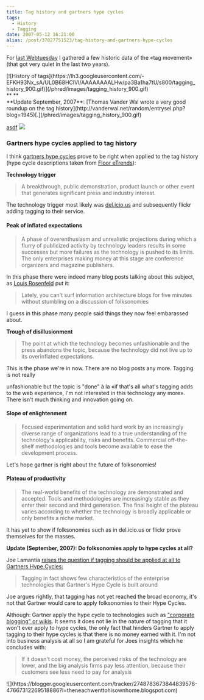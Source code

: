 ```yaml
---
title: Tag history and gartners hype cycles
tags:
  - History
  - Tagging
date: 2007-05-12 16:21:00
alias: /post/37027751523/tag-history-and-gartners-hype-cycles
---
```


For [last Webtuesday](http://www.webtuesday.ch/meetings/20070508) I gathered a few historic data of the «tag movement» (that got very quiet in the last two years).

<div class="caption">[![History of tags](https://lh3.googleusercontent.com/-EFKH93Nx_sA/UL0B68HClVI/AAAAAAAALHw/pa3Ba1ha7tU/s800/tagging_history_900.gif)](/phred/images/tagging_history_900.gif)</div>
<div class="caption">**
**</div>
<div class="caption">**Update September, 2007**<span>: </span>[Thomas Vander Wal wrote a very good roundup on the tag history](http://vanderwal.net/random/entrysel.php?blog=1945)[<span>.</span>](/phred/images/tagging_history_900.gif)</div>

<a href="/asdf">asdf</a>
<img src="boa" />

### <!-- more -->Gartners hype cycles applied to tag history

<span>I think </span>[gartners hype cycles](http://en.wikipedia.org/wiki/Hype_cycle)<span> prove to be right when applied to the tag history (hype cycle descriptions taken from </span>[Floor eTrends](http://www.floor.nl/ebiz/gartnershypecycle.htm)<span>):</span>

**<span>Technology trigger</span>**

> <span>A breakthrough, public demonstration, product launch or other event that generates significant </span><span>press and industry interest.</span>

The technology trigger most likely was [del.icio.us](http://del.icio.us) and subsequently flickr adding tagging to their service.

#### Peak of inflated expectations

> <span>A phase of overenthusiasm and unrealistic projections during which a flurry of publicized </span><span>activity by technology leaders results in some successes but more failures as the technology is </span><span>pushed to its limits. The only enterprises making money at this stage are conference organizers </span><span>and magazine publishers.</span>

In this phase there were indeed many blog posts talking about this subject, as [Louis Rosenfeld](http://louisrosenfeld.com/home/bloug_archive/000330.html)
put it:

> <span>Lately, you can't surf information architecture blogs for five minutes without stumbling on a </span><span>discussion of folksonomies</span>

<span>I guess in this phase many people said things they now feel embarassed about.</span>

**<span>Trough of disillusionment</span>**

> <span>The point at which the technology becomes unfashionable and the press abandons the </span><span>topic, because the technology did not live up to its overinflated expectations.</span>

<span>This is the phase we're in now. There are no blog posts any more. Tagging is not really</span>

unfashionable but the topic is "done" à la «if that's all what's tagging adds to the web experience, I'm not interested in this technology any more». There isn't much thinking and innovation going on.

#### Slope of enlightenment

> <span>Focused experimentation and solid hard work by an increasingly diverse range of organizations </span><span>lead to a true understanding of the technology's applicability, risks and benefits. Commercial </span><span>off-the-shelf methodologies and tools become available to ease the development process.</span>

<span>Let's hope gartner is right about the future of folksonomies!</span>

#### Plateau of productivity

> <span>The real-world benefits of the technology are demonstrated and accepted. Tools and </span><span>methodologies are increasingly stable as they enter their second and third generation. The final </span><span>height of the plateau varies according to whether the technology is broadly applicable or only </span><span>benefits a niche market.</span>

It has yet to show if folksonomies such as in del.icio.us or flickr prove themselves for the masses.

**<span>Update (September, 2007): Do folksonomies apply to hype cycles at all?</span>**

Joe Lamantia [raises the question if tagging should be applied at all to Gartners Hype Cycles:](http://tagsonomy.com/index.php/the-tagging-hype-cycle/)

> <span>Tagging in fact shows few characteristics of the enterprise technologies that Gartner's Hype Cycle is built around</span>

<span>Joe argues rightly, that tagging has not yet reached the broad economy, it's not that Gartner would care to apply folksonomies to their Hype Cycles.</span>

<span>Although: Gartner apply the hype cycle to technologies such as </span>["corporate blogging" or wikis](http://www.gartner.com/DisplayDocument?doc_cd=140881&amp;ref=g_SiteLink)<span>. It seems it does not lie in the nature of tagging that it won't ever apply to hype cycles, the only fact that hinders Gartner to apply tagging to their hype cycles is that there is no money earned with it. I'm not into business analysis at all so I am grateful for Joes insights which he concludes with:</span>

> <span>If it doesn't cost money, the perceived risks of the technology are lower, and the big analysis firms pay less attention, because their customers see less need to pay for analysis</span>
<div class="blogger-post-footer">![](https://blogger.googleusercontent.com/tracker/2748783673844839576-47667312269518886?l=theneachwenttohisownhome.blogspot.com)</div>